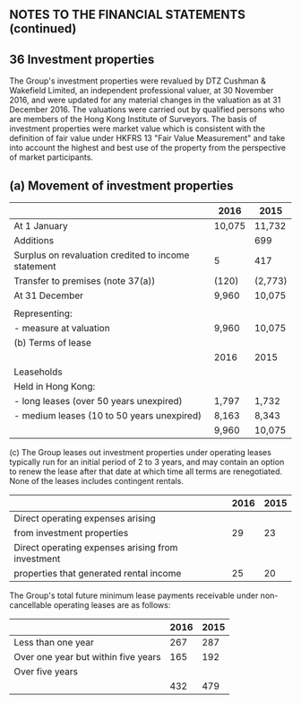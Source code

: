 ## NOTES TO THE FINANCIAL STATEMENTS (continued)

## 36 Investment properties

The Group's investment properties were revalued by DTZ Cushman & Wakefield Limited, an independent professional valuer, at 30 November 2016, and were updated for any material changes in the valuation as at 31 December 2016. The valuations were carried out by qualified persons who are members of the Hong Kong Institute of Surveyors. The basis of investment properties were market value which is consistent with the definition of fair value under HKFRS 13 "Fair Value Measurement" and take into account the highest and best use of the property from the perspective of market participants.

## (a) Movement of investment properties

|                                                     | 2016   | 2015    |
|-----------------------------------------------------|--------|---------|
| At 1 January                                        | 10,075 | 11,732  |
| Additions                                           |        | 699     |
| Surplus on revaluation credited to income statement | 5      | 417     |
| Transfer to premises (note 37(a))                   | (120)  | (2,773) |
| At 31 December                                      | 9,960  | 10,075  |
|                                                     |        |         |
| Representing:                                       |        |         |
| - measure at valuation                              | 9,960  | 10,075  |
| (b)   Terms of lease                                |        |         |
|                                                     | 2016   | 2015    |
| Leaseholds                                          |        |         |
| Held in Hong Kong:                                  |        |         |
| - long leases (over 50 years unexpired)             | 1,797  | 1,732   |
| - medium leases (10 to 50 years unexpired)          | 8,163  | 8,343   |
|                                                     | 9,960  | 10,075  |

(c) The Group leases out investment properties under operating leases typically run for an initial period of 2 to 3 years, and may contain an option to renew the lease after that date at which time all terms are renegotiated. None of the leases includes contingent rentals.

|                                                   | 2016 | 2015 |
|---------------------------------------------------|------|------|
| Direct operating expenses arising                 |      |      |
| from investment properties                        | 29   | 23   |
| Direct operating expenses arising from investment |      |      |
| properties that generated rental income           | 25   | 20   |

The Group's total future minimum lease payments receivable under non-cancellable operating leases are as follows:

|                                     | 2016 | 2015 |
|-------------------------------------|------|------|
| Less than one year                  | 267  | 287  |
| Over one year but within five years | 165  | 192  |
| Over five years                     |      |      |
|                                     | 432  | 479  |